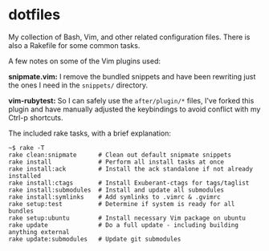dotfiles
========

My collection of Bash, Vim, and other related configuration files. There is also a Rakefile for some common tasks.

A few notes on some of the Vim plugins used:

**snipmate.vim:** I remove the bundled snippets and have been rewriting just the ones I need in the `snippets/` directory.

**vim-rubytest:** So I can safely use the `after/plugin/*` files, I've forked this plugin and have manually adjusted the keybindings to avoid conflict with my Ctrl-p shortcuts.

The included rake tasks, with a brief explanation:

    ~$ rake -T
    rake clean:snipmate      # Clean out default snipmate snippets
    rake install             # Perform all install tasks at once
    rake install:ack         # Install the ack standalone if not already installed
    rake install:ctags       # Install Exuberant-ctags for tags/taglist
    rake install:submodules  # Install and update all submodules
    rake install:symlinks    # Add symlinks to .vimrc & .gvimrc
    rake setup:test          # Determine if system is ready for all bundles
    rake setup:ubuntu        # Install necessary Vim package on ubuntu
    rake update              # Do a full update - including building anything external
    rake update:submodules   # Update git submodules
